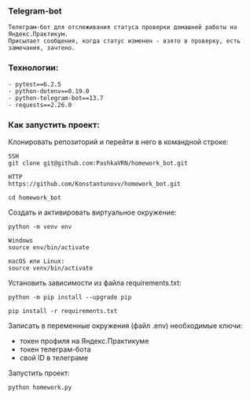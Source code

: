 ### Telegram-bot

```
Телеграм-бот для отслеживания статуса проверки домашней работы на Яндекс.Практикум.
Присылает сообщения, когда статус изменен - взято в проверку, есть замечания, зачтено.
```

### Технологии:
```
- pytest==6.2.5
- python-dotenv==0.19.0
- python-telegram-bot==13.7
- requests==2.26.0
```
### Как запустить проект:

Клонировать репозиторий и перейти в него в командной строке:

```
SSH
git clone git@github.com:PashkaVRN/homework_bot.git
```
```
HTTP
https://github.com/Konstantunovv/homework_bot.git
```

```
cd homework_bot
```

Cоздать и активировать виртуальное окружение:

```
python -m venv env
```
```
Windows
source env/bin/activate
```
```
macOS или Linux:
source venv/bin/activate
```

Установить зависимости из файла requirements.txt:

```
python -m pip install --upgrade pip
```

```
pip install -r requirements.txt
```

Записать в переменные окружения (файл .env) необходимые ключи:
- токен профиля на Яндекс.Практикуме
- токен телеграм-бота
- свой ID в телеграме


Запустить проект:

```
python homework.py
```